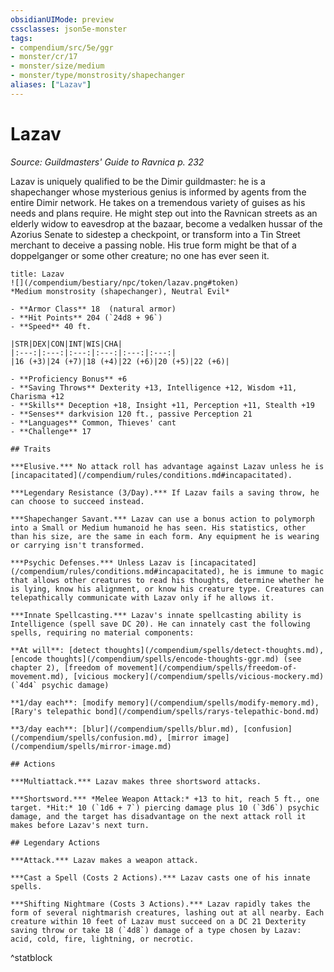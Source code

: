 ```yaml
---
obsidianUIMode: preview
cssclasses: json5e-monster
tags:
- compendium/src/5e/ggr
- monster/cr/17
- monster/size/medium
- monster/type/monstrosity/shapechanger
aliases: ["Lazav"]
---
```

# Lazav
*Source: Guildmasters' Guide to Ravnica p. 232*  

Lazav is uniquely qualified to be the Dimir guildmaster: he is a shapechanger whose mysterious genius is informed by agents from the entire Dimir network. He takes on a tremendous variety of guises as his needs and plans require. He might step out into the Ravnican streets as an elderly widow to eavesdrop at the bazaar, become a vedalken hussar of the Azorius Senate to sidestep a checkpoint, or transform into a Tin Street merchant to deceive a passing noble. His true form might be that of a doppelganger or some other creature; no one has ever seen it.

```ad-statblock
title: Lazav
![](/compendium/bestiary/npc/token/lazav.png#token)
*Medium monstrosity (shapechanger), Neutral Evil*

- **Armor Class** 18  (natural armor)
- **Hit Points** 204 (`24d8 + 96`)
- **Speed** 40 ft.

|STR|DEX|CON|INT|WIS|CHA|
|:---:|:---:|:---:|:---:|:---:|:---:|
|16 (+3)|24 (+7)|18 (+4)|22 (+6)|20 (+5)|22 (+6)|

- **Proficiency Bonus** +6
- **Saving Throws** Dexterity +13, Intelligence +12, Wisdom +11, Charisma +12
- **Skills** Deception +18, Insight +11, Perception +11, Stealth +19
- **Senses** darkvision 120 ft., passive Perception 21
- **Languages** Common, Thieves' cant
- **Challenge** 17

## Traits

***Elusive.*** No attack roll has advantage against Lazav unless he is [incapacitated](/compendium/rules/conditions.md#incapacitated).

***Legendary Resistance (3/Day).*** If Lazav fails a saving throw, he can choose to succeed instead.

***Shapechanger Savant.*** Lazav can use a bonus action to polymorph into a Small or Medium humanoid he has seen. His statistics, other than his size, are the same in each form. Any equipment he is wearing or carrying isn't transformed.

***Psychic Defenses.*** Unless Lazav is [incapacitated](/compendium/rules/conditions.md#incapacitated), he is immune to magic that allows other creatures to read his thoughts, determine whether he is lying, know his alignment, or know his creature type. Creatures can telepathically communicate with Lazav only if he allows it.

***Innate Spellcasting.*** Lazav's innate spellcasting ability is Intelligence (spell save DC 20). He can innately cast the following spells, requiring no material components:

**At will**: [detect thoughts](/compendium/spells/detect-thoughts.md), [encode thoughts](/compendium/spells/encode-thoughts-ggr.md) (see chapter 2), [freedom of movement](/compendium/spells/freedom-of-movement.md), [vicious mockery](/compendium/spells/vicious-mockery.md) (`4d4` psychic damage)

**1/day each**: [modify memory](/compendium/spells/modify-memory.md), [Rary's telepathic bond](/compendium/spells/rarys-telepathic-bond.md)

**3/day each**: [blur](/compendium/spells/blur.md), [confusion](/compendium/spells/confusion.md), [mirror image](/compendium/spells/mirror-image.md)

## Actions

***Multiattack.*** Lazav makes three shortsword attacks.

***Shortsword.*** *Melee Weapon Attack:* +13 to hit, reach 5 ft., one target. *Hit:* 10 (`1d6 + 7`) piercing damage plus 10 (`3d6`) psychic damage, and the target has disadvantage on the next attack roll it makes before Lazav's next turn.

## Legendary Actions

***Attack.*** Lazav makes a weapon attack.

***Cast a Spell (Costs 2 Actions).*** Lazav casts one of his innate spells.

***Shifting Nightmare (Costs 3 Actions).*** Lazav rapidly takes the form of several nightmarish creatures, lashing out at all nearby. Each creature within 10 feet of Lazav must succeed on a DC 21 Dexterity saving throw or take 18 (`4d8`) damage of a type chosen by Lazav: acid, cold, fire, lightning, or necrotic.
```
^statblock